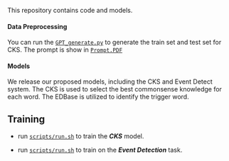 This repository contains code and models.

#### Data Preprocessing

You can run the [`GPT_generate.py`](https://github.com/shyorangeshy/Code/blob/master/GPT_generate.py) to generate the train set and test set for CKS. The prompt is show in [`Prompt.PDF`](https://github.com/shyorangeshy/Code/tree/master)

#### Models

We release our proposed models, including the CKS and Event Detect system. The CKS is used to select the best commonsense knowledge for each word. The EDBase is utilized to identify the trigger word.


## Training

* run [`scripts/run.sh`](https://github.com/shyorangeshy/Code/blob/master/CKS/scripts/run.sh) to train the ***CKS*** model.

* run [`scripts/run.sh`](https://github.com/shyorangeshy/Code/blob/master/EDBase/scripts/run.sh) to train on the ***Event Detection*** task.
